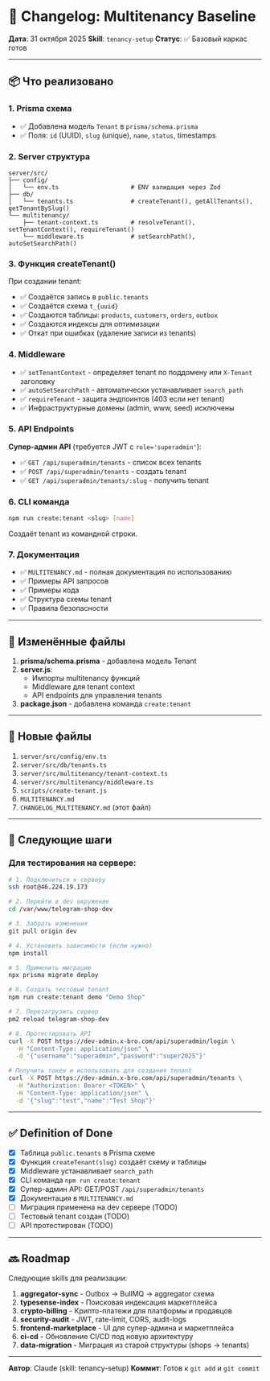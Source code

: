 # 🎉 Changelog: Multitenancy Baseline

**Дата**: 31 октября 2025
**Skill**: `tenancy-setup`
**Статус**: ✅ Базовый каркас готов

---

## 📦 Что реализовано

### 1. **Prisma схема**

- ✅ Добавлена модель `Tenant` в `prisma/schema.prisma`
- ✅ Поля: `id` (UUID), `slug` (unique), `name`, `status`, timestamps

### 2. **Server структура**

```
server/src/
├── config/
│   └── env.ts                    # ENV валидация через Zod
├── db/
│   └── tenants.ts                # createTenant(), getAllTenants(), getTenantBySlug()
└── multitenancy/
    ├── tenant-context.ts         # resolveTenant(), setTenantContext(), requireTenant()
    └── middleware.ts             # setSearchPath(), autoSetSearchPath()
```

### 3. **Функция createTenant()**

При создании tenant:

- ✅ Создаётся запись в `public.tenants`
- ✅ Создаётся схема `t_{uuid}`
- ✅ Создаются таблицы: `products`, `customers`, `orders`, `outbox`
- ✅ Создаются индексы для оптимизации
- ✅ Откат при ошибках (удаление записи из tenants)

### 4. **Middleware**

- ✅ `setTenantContext` - определяет tenant по поддомену или `X-Tenant` заголовку
- ✅ `autoSetSearchPath` - автоматически устанавливает `search_path`
- ✅ `requireTenant` - защита эндпоинтов (403 если нет tenant)
- ✅ Инфраструктурные домены (admin, www, seed) исключены

### 5. **API Endpoints**

**Супер-админ API** (требуется JWT с `role='superadmin'`):

- ✅ `GET /api/superadmin/tenants` - список всех tenants
- ✅ `POST /api/superadmin/tenants` - создать tenant
- ✅ `GET /api/superadmin/tenants/:slug` - получить tenant

### 6. **CLI команда**

```bash
npm run create:tenant <slug> [name]
```

Создаёт tenant из командной строки.

### 7. **Документация**

- ✅ `MULTITENANCY.md` - полная документация по использованию
- ✅ Примеры API запросов
- ✅ Примеры кода
- ✅ Структура схемы tenant
- ✅ Правила безопасности

---

## 🔧 Изменённые файлы

1. **prisma/schema.prisma** - добавлена модель Tenant
2. **server.js**:
   - Импорты multitenancy функций
   - Middleware для tenant context
   - API endpoints для управления tenants
3. **package.json** - добавлена команда `create:tenant`

---

## 📝 Новые файлы

1. `server/src/config/env.ts`
2. `server/src/db/tenants.ts`
3. `server/src/multitenancy/tenant-context.ts`
4. `server/src/multitenancy/middleware.ts`
5. `scripts/create-tenant.js`
6. `MULTITENANCY.md`
7. `CHANGELOG_MULTITENANCY.md` (этот файл)

---

## 🚀 Следующие шаги

### Для тестирования на сервере:

```bash
# 1. Подключиться к серверу
ssh root@46.224.19.173

# 2. Перейти в dev окружение
cd /var/www/telegram-shop-dev

# 3. Забрать изменения
git pull origin dev

# 4. Установить зависимости (если нужно)
npm install

# 5. Применить миграцию
npx prisma migrate deploy

# 6. Создать тестовый tenant
npm run create:tenant demo "Demo Shop"

# 7. Перезагрузить сервер
pm2 reload telegram-shop-dev

# 8. Протестировать API
curl -X POST https://dev-admin.x-bro.com/api/superadmin/login \
  -H "Content-Type: application/json" \
  -d '{"username":"superadmin","password":"super2025"}'

# Получить токен и использовать для создания tenant
curl -X POST https://dev-admin.x-bro.com/api/superadmin/tenants \
  -H "Authorization: Bearer <TOKEN>" \
  -H "Content-Type: application/json" \
  -d '{"slug":"test","name":"Test Shop"}'
```

---

## ✅ Definition of Done

- [x] Таблица `public.tenants` в Prisma схеме
- [x] Функция `createTenant(slug)` создаёт схему и таблицы
- [x] Middleware устанавливает `search_path`
- [x] CLI команда `npm run create:tenant`
- [x] Супер-админ API: GET/POST `/api/superadmin/tenants`
- [x] Документация в `MULTITENANCY.md`
- [ ] Миграция применена на dev сервере (TODO)
- [ ] Тестовый tenant создан (TODO)
- [ ] API протестирован (TODO)

---

## 🔜 Roadmap

Следующие skills для реализации:

1. **aggregator-sync** - Outbox → BullMQ → aggregator схема
2. **typesense-index** - Поисковая индексация маркетплейса
3. **crypto-billing** - Крипто-платежи для платформы и продавцов
4. **security-audit** - JWT, rate-limit, CORS, audit-logs
5. **frontend-marketplace** - UI для супер-админа и маркетплейса
6. **ci-cd** - Обновление CI/CD под новую архитектуру
7. **data-migration** - Миграция из старой структуры (shops → tenants)

---

**Автор**: Claude (skill: tenancy-setup)
**Коммит**: Готов к `git add` и `git commit`
